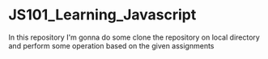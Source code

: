 # JS101_Learning_Javascript
In this repository I'm gonna do some clone the repository on local directory and perform some operation based on the given assignments
